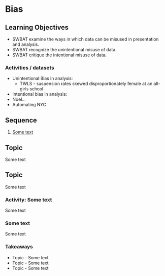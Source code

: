 # Bias

## Learning Objectives

* SWBAT examine the ways in which data can be misused in presentation and analysis.
* SWBAT recognize the unintentional misuse of data.
* SWBAT critique the intentional misuse of data.

### Activities / datasets

- Unintentional Bias in analysis:
	 - TWLS - suspension rates skewed disproportionately female at an all-girls school
- Intentional bias in analysis:
- Noel...
- Automating NYC

## Sequence

1. [Some text](#some-text)

## Topic

Some text

## Topic

Some text

### Activity: Some text

Some text

### Some text

Some text

### Takeaways

* Topic - Some text
* Topic - Some text
* Topic - Some text
